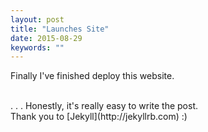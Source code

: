 ```yaml
---
layout: post
title: "Launches Site"
date: 2015-08-29
keywords: ""
---
```


<p>Finally I've finished deploy this website. </p> <br/>
.
.
.
Honestly, it's really easy to write the post. <br/>
Thank you to [Jekyll](http://jekyllrb.com) :)